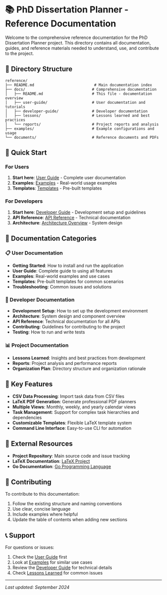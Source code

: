 # 📚 PhD Dissertation Planner - Reference Documentation

Welcome to the comprehensive reference documentation for the PhD Dissertation Planner project. This directory contains all documentation, guides, and reference materials needed to understand, use, and contribute to the project.

## 📁 Directory Structure

```
reference/
├── README.md                           # Main documentation index
├── docs/                              # Comprehensive documentation
│   ├── README.md                      # This file - documentation overview
│   ├── user-guide/                    # User documentation and tutorials
│   ├── developer-guide/               # Developer documentation
│   ├── lessons/                       # Lessons learned and best practices
│   └── reports/                       # Project reports and analysis
├── examples/                          # Example configurations and usage
└── documents/                         # Reference documents and PDFs
```

## 🚀 Quick Start

### For Users
1. **Start here**: [User Guide](docs/user-guide/README.md) - Complete user documentation
2. **Examples**: [Examples](examples/README.md) - Real-world usage examples
3. **Templates**: [Templates](templates/README.md) - Pre-built templates

### For Developers
1. **Start here**: [Developer Guide](docs/developer-guide/README.md) - Development setup and guidelines
2. **API Reference**: [API Reference](docs/api-reference/README.md) - Technical documentation
3. **Architecture**: [Architecture Overview](docs/developer-guide/architecture.md) - System design

## 📖 Documentation Categories

### 📋 User Documentation
- **Getting Started**: How to install and run the application
- **User Guide**: Complete guide to using all features
- **Examples**: Real-world examples and use cases
- **Templates**: Pre-built templates for common scenarios
- **Troubleshooting**: Common issues and solutions

### 🔧 Developer Documentation
- **Development Setup**: How to set up the development environment
- **Architecture**: System design and component overview
- **API Reference**: Technical documentation for all APIs
- **Contributing**: Guidelines for contributing to the project
- **Testing**: How to run and write tests

### 📊 Project Documentation
- **Lessons Learned**: Insights and best practices from development
- **Reports**: Project analysis and performance reports
- **Organization Plan**: Directory structure and organization rationale

## 🎯 Key Features

- **CSV Data Processing**: Import task data from CSV files
- **LaTeX PDF Generation**: Generate professional PDF planners
- **Multiple Views**: Monthly, weekly, and yearly calendar views
- **Task Management**: Support for complex task hierarchies and dependencies
- **Customizable Templates**: Flexible LaTeX template system
- **Command Line Interface**: Easy-to-use CLI for automation

## 🔗 External Resources

- **Project Repository**: Main source code and issue tracking
- **LaTeX Documentation**: [LaTeX Project](https://www.latex-project.org/)
- **Go Documentation**: [Go Programming Language](https://golang.org/doc/)

## 📝 Contributing

To contribute to this documentation:
1. Follow the existing structure and naming conventions
2. Use clear, concise language
3. Include examples where helpful
4. Update the table of contents when adding new sections

## 📞 Support

For questions or issues:
1. Check the [User Guide](user-guide/README.md) first
2. Look at [Examples](../examples/README.md) for similar use cases
3. Review the [Developer Guide](developer-guide/README.md) for technical details
4. Check [Lessons Learned](lessons/LESSONS_LEARNED_FROM_AARONS_ATTEMPT.md) for common issues

---

*Last updated: September 2024*